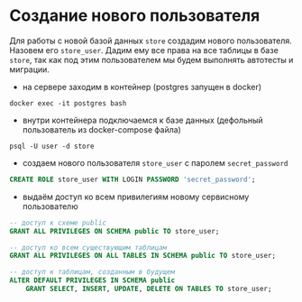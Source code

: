 # Создание нового пользователя

Для работы с новой базой данных `store` создадим нового пользователя.
Назовем его `store_user`. Дадим ему все права на все таблицы в базе `store`, так как под этим пользователем мы будем выполнять автотесты и миграции.

- на сервере заходим в контейнер (postgres запущен в docker)
```
docker exec -it postgres bash
```

- внутри контейнера подключаемся к базе данных (дефольный пользователь из docker-compose файла)
```
psql -U user -d store
```

- создаем нового пользователя `store_user` с паролем `secret_password`
```sql
CREATE ROLE store_user WITH LOGIN PASSWORD 'secret_password';
```

- выдаём доступ ко всем привилегиям новому сервисному пользователю
```sql
-- доступ к схеме public
GRANT ALL PRIVILEGES ON SCHEMA public TO store_user;

-- доступ ко всем существующим таблицам
GRANT ALL PRIVILEGES ON ALL TABLES IN SCHEMA public TO store_user;

-- доступ к таблицам, созданным в будущем
ALTER DEFAULT PRIVILEGES IN SCHEMA public
    GRANT SELECT, INSERT, UPDATE, DELETE ON TABLES TO store_user;
```